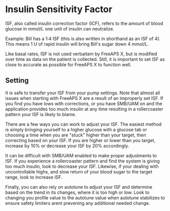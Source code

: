 # Insulin Sensitivity Factor
ISF, also called insulin correction factor (ICF), refers to the amount of blood glucose in mmol/L one unit of insulin can neutralize.

Example: Bill has a 1:4 ISF (this is also written in shorthand as an ISF of 4). This means 1 U of rapid insulin will bring Bill's sugar down 4 mmol/L.

Like basal rates, ISF is not used verbaitam by FreeAPS X, but is modified over time as data on the patient is collected. Still, it is important to set ISF as close to accurate as possible for FreeAPS X to function well.

## Setting
It is safe to transfer your ISF from your pump settings. Note that almost all issues when starting with FreeAPS X are a result of an improperly set ISF. If you find you have lows with corrections, or you have SMB/UAM on and the application provides too much insulin at any time resulting in a rollercoaster pattern your ISF is likely to blame. 

There are a few ways you can work to adjust your ISF. The easiest method is simply bringing yourself to a higher glucose with a glucose tab or choosing a time when you are "stuck" higher than your target, then correcting based on your ISF. If you are higher or lower than you target, increase by 10% or decrease your ISF by 20% accordingly.

It can be difficult with SMB/UAM enabled to make proper adjustments to ISF. If you experience a rollercoaster pattern and find the system is giving too much insulin, look to decrease your ISF. Likewise, if your dealing with uncontrollable highs, and slow return of your blood sugar to the target range, look to increase ISF.

Finally, you can also rely on autotune to adjust your ISF and determine based on the trend in its changes, where it is too high or low. Look to changing you profile value to the autotune value when autotune stabilizes to ensure safety limiters arent prevening any additional needed change.  
